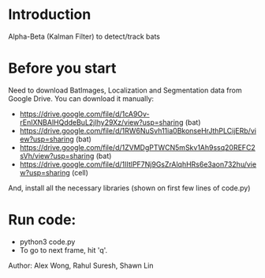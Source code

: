 # Introduction
Alpha-Beta (Kalman Filter) to detect/track bats

# Before you start
Need to download BatImages, Localization and Segmentation data from Google Drive. You can download it manually:
 - https://drive.google.com/file/d/1cA9Ov-rEnIXNBAlHQddeBuL2jIhy29Xz/view?usp=sharing (bat)
 - https://drive.google.com/file/d/1RW6NuSvh11ia0BkonseHrJthPLCijERb/view?usp=sharing (bat)
 - https://drive.google.com/file/d/1ZVMDgPTWCN5mSkv1Ah9ssq20REFC2sVh/view?usp=sharing (bat)
 - https://drive.google.com/file/d/1IItlPF7Nj9GsZrAlqhHRs6e3aon732hu/view?usp=sharing (cell)

And, install all the necessary libraries (shown on first few lines of code.py)

# Run code:
 - python3 code.py
 - To go to next frame, hit 'q'.

Author: Alex Wong, Rahul Suresh, Shawn Lin
